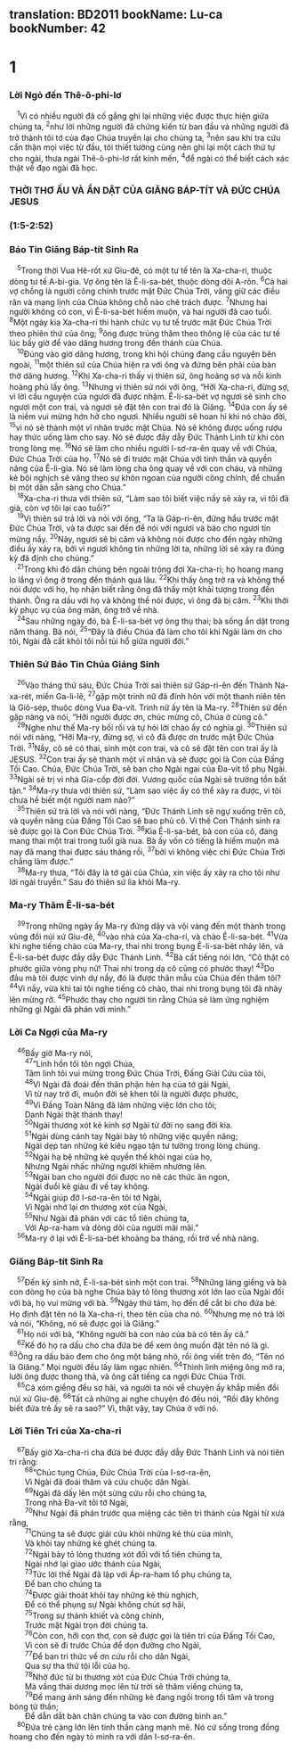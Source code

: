 translation: BD2011
bookName: Lu-ca 
bookNumber: 42
-------

<div class="title"><h1>1</h1><h3>Lời Ngỏ đến Thê-ô-phi-lơ</h3></div>
<span class="verse lu_1_1"> <sup>1</sup>Vì có nhiều người đã cố gắng ghi lại những việc được thực hiện giữa chúng ta, </span>
<span class="verse lu_1_2"><sup>2</sup>như lời những người đã chứng kiến từ ban đầu và những người đã trở thành tôi tớ của đạo Chúa truyền lại cho chúng ta, </span>
<span class="verse lu_1_3"><sup>3</sup>nên sau khi tra cứu cẩn thận mọi việc từ đầu, tôi thiết tưởng cũng nên ghi lại một cách thứ tự cho ngài, thưa ngài Thê-ô-phi-lơ rất kính mến, </span>
<span class="verse lu_1_4"><sup>4</sup>để ngài có thể biết cách xác thật về đạo ngài đã học. <br/></span>
<div class="title"><h3>THỜI THƠ ẤU VÀ ẨN DẬT CỦA GIĂNG BÁP-TÍT VÀ ÐỨC CHÚA JESUS</h3><h3>(1:5-2:52)</h3><h3>Báo Tin Giăng Báp-tít Sinh Ra</h3></div>
<span class="verse lu_1_5"> <sup>5</sup>Trong thời Vua Hê-rốt xứ Giu-đê, có một tư tế tên là Xa-cha-ri, thuộc dòng tư tế A-bi-gia. Vợ ông tên là Ê-li-sa-bét, thuộc dòng dõi A-rôn. </span>
<span class="verse lu_1_6"><sup>6</sup>Cả hai vợ chồng là người công chính trước mặt Ðức Chúa Trời, vâng giữ các điều răn và mạng lịnh của Chúa không chỗ nào chê trách được. </span>
<span class="verse lu_1_7"><sup>7</sup>Nhưng hai người không có con, vì Ê-li-sa-bét hiếm muộn, và hai người đã cao tuổi. </span>
<span class="verse lu_1_8"><sup>8</sup>Một ngày kia Xa-cha-ri thi hành chức vụ tư tế trước mặt Ðức Chúa Trời theo phiên thứ của ông; </span>
<span class="verse lu_1_9"><sup>9</sup>ông được trúng thăm theo thông lệ của các tư tế lúc bấy giờ để vào dâng hương trong đền thánh của Chúa.<br/></span>
<span class="verse lu_1_10"> <sup>10</sup>Ðúng vào giờ dâng hương, trong khi hội chúng đang cầu nguyện bên ngoài, </span>
<span class="verse lu_1_11"><sup>11</sup>một thiên sứ của Chúa hiện ra với ông và đứng bên phải của bàn thờ dâng hương. </span>
<span class="verse lu_1_12"><sup>12</sup>Khi Xa-cha-ri thấy vị thiên sứ, ông hoảng sợ và nỗi kinh hoàng phủ lấy ông. </span>
<span class="verse lu_1_13"><sup>13</sup>Nhưng vị thiên sứ nói với ông, “Hỡi Xa-cha-ri, đừng sợ, vì lời cầu nguyện của ngươi đã được nhậm. Ê-li-sa-bét vợ ngươi sẽ sinh cho ngươi một con trai, và ngươi sẽ đặt tên con trai đó là Giăng. </span>
<span class="verse lu_1_14"><sup>14</sup>Ðứa con ấy sẽ là niềm vui mừng hớn hở cho ngươi. Nhiều người sẽ hoan hỉ khi nó chào đời, </span>
<span class="verse lu_1_15"><sup>15</sup>vì nó sẽ thành một vĩ nhân trước mặt Chúa. Nó sẽ không được uống rượu hay thức uống làm cho say. Nó sẽ được đầy dẫy Ðức Thánh Linh từ khi còn trong lòng mẹ. </span>
<span class="verse lu_1_16"><sup>16</sup>Nó sẽ làm cho nhiều người I-sơ-ra-ên quay về với Chúa, Ðức Chúa Trời của họ. </span>
<span class="verse lu_1_17"><sup>17</sup>Nó sẽ đi trước mặt Chúa với tinh thần và quyền năng của Ê-li-gia. Nó sẽ làm lòng cha ông quay về với con cháu, và những kẻ bội nghịch sẽ vâng theo sự khôn ngoan của người công chính, để chuẩn bị một dân sẵn sàng cho Chúa.”<br/></span>
<span class="verse lu_1_18"> <sup>18</sup>Xa-cha-ri thưa với thiên sứ, “Làm sao tôi biết việc nầy sẽ xảy ra, vì tôi đã già, còn vợ tôi lại cao tuổi?”<br/></span>
<span class="verse lu_1_19"> <sup>19</sup>Vị thiên sứ trả lời và nói với ông, “Ta là Gáp-ri-ên, đứng hầu trước mặt Ðức Chúa Trời, và ta được sai đến để nói với ngươi và báo cho ngươi tin mừng nầy. </span>
<span class="verse lu_1_20"><sup>20</sup>Này, ngươi sẽ bị câm và không nói được cho đến ngày những điều ấy xảy ra, bởi vì ngươi không tin những lời ta, những lời sẽ xảy ra đúng kỳ đã định cho chúng.”<br/></span>
<span class="verse lu_1_21"> <sup>21</sup>Trong khi đó dân chúng bên ngoài trông đợi Xa-cha-ri; họ hoang mang lo lắng vì ông ở trong đền thánh quá lâu. </span>
<span class="verse lu_1_22"><sup>22</sup>Khi thấy ông trở ra và không thể nói được với họ, họ nhận biết rằng ông đã thấy một khải tượng trong đền thánh. Ông ra dấu với họ và không thể nói được, vì ông đã bị câm. </span>
<span class="verse lu_1_23"><sup>23</sup>Khi thời kỳ phục vụ của ông mãn, ông trở về nhà.<br/></span>
<span class="verse lu_1_24"> <sup>24</sup>Sau những ngày đó, bà Ê-li-sa-bét vợ ông thụ thai; bà sống ẩn dật trong năm tháng. Bà nói, </span>
<span class="verse lu_1_25"><sup>25</sup>“Ðây là điều Chúa đã làm cho tôi khi Ngài làm ơn cho tôi, Ngài đã cất khỏi tôi nỗi tủi hổ giữa người đời.”<br/></span>
<div class="title"><h3>Thiên Sứ Báo Tin Chúa Giáng Sinh</h3></div>
<span class="verse lu_1_26"> <sup>26</sup>Vào tháng thứ sáu, Ðức Chúa Trời sai thiên sứ Gáp-ri-ên đến Thành Na-xa-rét, miền Ga-li-lê, </span>
<span class="verse lu_1_27"><sup>27</sup>gặp một trinh nữ đã đính hôn với một thanh niên tên là Giô-sép, thuộc dòng Vua Ða-vít. Trinh nữ ấy tên là Ma-ry. </span>
<span class="verse lu_1_28"><sup>28</sup>Thiên sứ đến gặp nàng và nói, “Hỡi người được ơn, chúc mừng cô, Chúa ở cùng cô.”<br/></span>
<span class="verse lu_1_29"> <sup>29</sup>Nghe như thế Ma-ry bối rối và tự hỏi lời chào ấy có nghĩa gì. </span>
<span class="verse lu_1_30"><sup>30</sup>Thiên sứ nói với nàng, “Hỡi Ma-ry, đừng sợ, vì cô đã được ơn trước mặt Ðức Chúa Trời. </span>
<span class="verse lu_1_31"><sup>31</sup>Nầy, cô sẽ có thai, sinh một con trai, và cô sẽ đặt tên con trai ấy là JESUS. </span>
<span class="verse lu_1_32"><sup>32</sup>Con trai ấy sẽ thành một vĩ nhân và sẽ được gọi là Con của Ðấng Tối Cao. Chúa, Ðức Chúa Trời, sẽ ban cho Ngài ngai của Ða-vít tổ phụ Ngài. </span>
<span class="verse lu_1_33"><sup>33</sup>Ngài sẽ trị vì nhà Gia-cốp đời đời. Vương quốc của Ngài sẽ trường tồn bất tận.” </span>
<span class="verse lu_1_34"><sup>34</sup>Ma-ry thưa với thiên sứ, “Làm sao việc ấy có thể xảy ra được, vì tôi chưa hề biết một người nam nào?”<br/></span>
<span class="verse lu_1_35"> <sup>35</sup>Thiên sứ trả lời và nói với nàng, “Ðức Thánh Linh sẽ ngự xuống trên cô, và quyền năng của Ðấng Tối Cao sẽ bao phủ cô. Vì thế Con Thánh sinh ra sẽ được gọi là Con Ðức Chúa Trời. </span>
<span class="verse lu_1_36"><sup>36</sup>Kìa Ê-li-sa-bét, bà con của cô, đang mang thai một trai trong tuổi già nua. Bà ấy vốn có tiếng là hiếm muộn mà nay đã mang thai được sáu tháng rồi, </span>
<span class="verse lu_1_37"><sup>37</sup>bởi vì không việc chi Ðức Chúa Trời chẳng làm được.”<br/></span>
<span class="verse lu_1_38"> <sup>38</sup>Ma-ry thưa, “Tôi đây là tớ gái của Chúa, xin việc ấy xảy ra cho tôi như lời ngài truyền.” Sau đó thiên sứ lìa khỏi Ma-ry.<br/></span>
<div class="title"><h3>Ma-ry Thăm Ê-li-sa-bét</h3></div>
<span class="verse lu_1_39"> <sup>39</sup>Trong những ngày ấy Ma-ry đứng dậy và vội vàng đến một thành trong vùng đồi núi xứ Giu-đê, </span>
<span class="verse lu_1_40"><sup>40</sup>vào nhà của Xa-cha-ri, và chào Ê-li-sa-bét. </span>
<span class="verse lu_1_41"><sup>41</sup>Vừa khi nghe tiếng chào của Ma-ry, thai nhi trong bụng Ê-li-sa-bét nhảy lên, và Ê-li-sa-bét được đầy dẫy Ðức Thánh Linh. </span>
<span class="verse lu_1_42"><sup>42</sup>Bà cất tiếng nói lớn, “Cô thật có phước giữa vòng phụ nữ! Thai nhi trong dạ cô cũng có phước thay! </span>
<span class="verse lu_1_43"><sup>43</sup>Do đâu mà tôi được vinh dự nầy, đó là được thân mẫu của Chúa đến thăm tôi? </span>
<span class="verse lu_1_44"><sup>44</sup>Vì nầy, vừa khi tai tôi nghe tiếng cô chào, thai nhi trong bụng tôi đã nhảy lên mừng rỡ. </span>
<span class="verse lu_1_45"><sup>45</sup>Phước thay cho người tin rằng Chúa sẽ làm ứng nghiệm những gì Ngài đã phán với mình.”<br/></span>
<div class="title"><h3>Lời Ca Ngợi của Ma-ry</h3></div>
<span class="verse lu_1_46"> <sup>46</sup>Bấy giờ Ma-ry nói,<br/></span>
<span class="verse lu_1_47">  <sup>47</sup>“Linh hồn tôi tôn ngợi Chúa,<br/>  Tâm linh tôi vui mừng trong Ðức Chúa Trời, Ðấng Giải Cứu của tôi,<br/></span>
<span class="verse lu_1_48">  <sup>48</sup>Vì Ngài đã đoái đến thân phận hèn hạ của tớ gái Ngài,<br/>  Vì từ nay trở đi, muôn đời sẽ khen tôi là người được phước,<br/></span>
<span class="verse lu_1_49">  <sup>49</sup>Vì Ðấng Toàn Năng đã làm những việc lớn cho tôi;<br/>  Danh Ngài thật thánh thay!<br/></span>
<span class="verse lu_1_50">  <sup>50</sup>Ngài thương xót kẻ kính sợ Ngài từ đời nọ sang đời kia.<br/></span>
<span class="verse lu_1_51">  <sup>51</sup>Ngài dùng cánh tay Ngài bày tỏ những việc quyền năng;<br/>  Ngài dẹp tan những kẻ kiêu ngạo tận tư tưởng trong lòng chúng.<br/></span>
<span class="verse lu_1_52">  <sup>52</sup>Ngài hạ bệ những kẻ quyền thế khỏi ngai của họ, <br/>  Nhưng Ngài nhấc những người khiêm nhường lên.<br/></span>
<span class="verse lu_1_53">  <sup>53</sup>Ngài ban cho người đói được no nê các thức ăn ngon, <br/>  Ngài đuổi kẻ giàu đi về tay không.<br/></span>
<span class="verse lu_1_54">  <sup>54</sup>Ngài giúp đỡ I-sơ-ra-ên tôi tớ Ngài, <br/>  Vì Ngài nhớ lại ơn thương xót của Ngài, <br/></span>
<span class="verse lu_1_55">  <sup>55</sup>Như Ngài đã phán với các tổ tiên chúng ta, <br/>  Với Áp-ra-ham và dòng dõi của người mãi mãi.”<br/></span>
<span class="verse lu_1_56"> <sup>56</sup>Ma-ry ở lại với Ê-li-sa-bét khoảng ba tháng, rồi trở về nhà nàng.<br/></span>
<div class="title"><h3>Giăng Báp-tít Sinh Ra</h3></div>
<span class="verse lu_1_57"> <sup>57</sup>Ðến kỳ sinh nở, Ê-li-sa-bét sinh một con trai. </span>
<span class="verse lu_1_58"><sup>58</sup>Những láng giềng và bà con dòng họ của bà nghe Chúa bày tỏ lòng thương xót lớn lao của Ngài đối với bà, họ vui mừng với bà. </span>
<span class="verse lu_1_59"><sup>59</sup>Ngày thứ tám, họ đến để cắt bì cho đứa bé. Họ định đặt tên nó là Xa-cha-ri, theo tên của cha nó. </span>
<span class="verse lu_1_60"><sup>60</sup>Nhưng mẹ nó trả lời và nói, “Không, nó sẽ được gọi là Giăng.”<br/></span>
<span class="verse lu_1_61"> <sup>61</sup>Họ nói với bà, “Không người bà con nào của bà có tên ấy cả.” <br/></span>
<span class="verse lu_1_62"> <sup>62</sup>Kế đó họ ra dấu cho cha đứa bé để xem ông muốn đặt tên nó là gì. </span>
<span class="verse lu_1_63"><sup>63</sup>Ông ra dấu bảo đem cho ông một bảng nhỏ, rồi ông viết trên đó, “Tên nó là Giăng.” Mọi người đều lấy làm ngạc nhiên. </span>
<span class="verse lu_1_64"><sup>64</sup>Thình lình miệng ông mở ra, lưỡi ông được thong thả, và ông cất tiếng ca ngợi Ðức Chúa Trời.<br/></span>
<span class="verse lu_1_65"> <sup>65</sup>Cả xóm giềng đều sợ hãi, và người ta nói về chuyện ấy khắp miền đồi núi xứ Giu-đê. </span>
<span class="verse lu_1_66"><sup>66</sup>Tất cả những ai nghe chuyện đó đều nói, “Rồi đây không biết đứa trẻ ấy sẽ ra sao?” Vì, thật vậy, tay Chúa ở với nó.<br/></span>
<div class="title"><h3>Lời Tiên Tri của Xa-cha-ri</h3></div>
<span class="verse lu_1_67"> <sup>67</sup>Bấy giờ Xa-cha-ri cha đứa bé được đầy dẫy Ðức Thánh Linh và nói tiên tri rằng:<br/></span>
<span class="verse lu_1_68">  <sup>68</sup>“Chúc tụng Chúa, Ðức Chúa Trời của I-sơ-ra-ên, <br/>  Vì Ngài đã đoái thăm và cứu chuộc dân Ngài.<br/></span>
<span class="verse lu_1_69">  <sup>69</sup>Ngài đã dấy lên một sừng cứu rỗi cho chúng ta, <br/>  Trong nhà Ða-vít tôi tớ Ngài, <br/></span>
<span class="verse lu_1_70">  <sup>70</sup>Như Ngài đã phán trước qua miệng các tiên tri thánh của Ngài từ xưa rằng,<br/></span>
<span class="verse lu_1_71">  <sup>71</sup>Chúng ta sẽ được giải cứu khỏi những kẻ thù của mình, <br/>  Và khỏi tay những kẻ ghét chúng ta.<br/></span>
<span class="verse lu_1_72">  <sup>72</sup>Ngài bày tỏ lòng thương xót đối với tổ tiên chúng ta, <br/>  Ngài nhớ lại giao ước thánh của Ngài,<br/></span>
<span class="verse lu_1_73">  <sup>73</sup>Tức lời thề Ngài đã lập với Áp-ra-ham tổ phụ chúng ta, <br/>  Ðể ban cho chúng ta <br/></span>
<span class="verse lu_1_74">  <sup>74</sup>Ðược giải thoát khỏi tay những kẻ thù nghịch, <br/>  Ðể có thể phụng sự Ngài không chút sợ hãi, <br/></span>
<span class="verse lu_1_75">  <sup>75</sup>Trong sự thánh khiết và công chính,<br/>  Trước mặt Ngài trọn đời chúng ta.<br/></span>
<span class="verse lu_1_76">  <sup>76</sup>Còn con, hỡi con thơ, con sẽ được gọi là tiên tri của Ðấng Tối Cao, <br/>  Vì con sẽ đi trước Chúa để dọn đường cho Ngài, <br/></span>
<span class="verse lu_1_77">  <sup>77</sup>Ðể ban tri thức về ơn cứu rỗi cho dân Ngài, <br/>  Qua sự tha thứ tội lỗi của họ.<br/></span>
<span class="verse lu_1_78">  <sup>78</sup>Nhờ đức từ bi thương xót của Ðức Chúa Trời chúng ta, <br/>  Mà vầng thái dương mọc lên từ trời sẽ thăm viếng chúng ta,<br/></span>
<span class="verse lu_1_79">  <sup>79</sup>Ðể mang ánh sáng đến những kẻ đang ngồi trong tối tăm và trong bóng tử thần;<br/>  Ðể dẫn dắt bàn chân chúng ta vào con đường bình an.”<br/></span>
<span class="verse lu_1_80"> <sup>80</sup>Ðứa trẻ càng lớn lên tinh thần càng mạnh mẽ. Nó cứ sống trong đồng hoang cho đến ngày tỏ mình ra với dân I-sơ-ra-ên.<br/></span>
